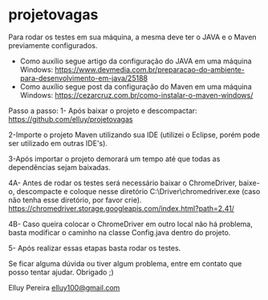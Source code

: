# projetovagas

Para rodar os testes em sua máquina, a mesma deve ter o JAVA e o Maven previamente configurados.
- Como auxílio segue artigo da configuração do JAVA em uma máquina Windows:
https://www.devmedia.com.br/preparacao-do-ambiente-para-desenvolvimento-em-java/25188
- Como auxílio segue post da configuração do Maven em uma máquina Windows:
https://cezarcruz.com.br/como-instalar-o-maven-windows/

Passo a passo:
1- Após baixar o projeto e descompactar:
https://github.com/elluy/projetovagas

2-Importe o projeto Maven utilizando sua IDE (utilizei o Eclipse, porém pode ser utilizado em outras IDE's).

3-Após importar o projeto demorará um tempo até que todas as dependências sejam baixadas.

4A- Antes de rodar os testes será necessário baixar o ChromeDriver, baixe-o, descompacte e coloque nesse diretório C:\Driver\chromedriver.exe (caso não tenha esse diretório, por favor crie).
https://chromedriver.storage.googleapis.com/index.html?path=2.41/

4B- Caso queira colocar o ChromeDriver em outro local não há problema, basta modificar o caminho na classe Config.java dentro do projeto.

5- Após realizar essas etapas basta rodar os testes.

Se ficar alguma dúvida ou tiver algum problema, entre em contato que posso tentar ajudar.
Obrigado ;)

Elluy Pereira
elluy100@gmail.com


